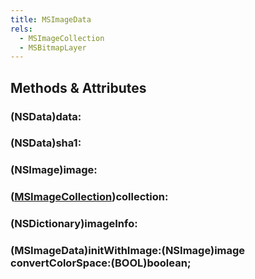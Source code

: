 ```yaml
---
title: MSImageData
rels:
  - MSImageCollection
  - MSBitmapLayer
---
```


## Methods & Attributes

### (NSData)data:

### (NSData)sha1:

### (NSImage)image:

### ([MSImageCollection](/reference/class/MSImageCollection/))collection:

### (NSDictionary)imageInfo:

### (MSImageData)initWithImage:(NSImage)image convertColorSpace:(BOOL)boolean;

